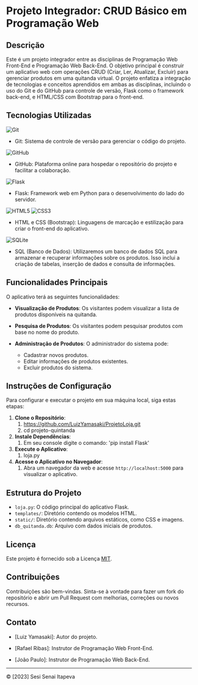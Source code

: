 # Projeto Integrador: CRUD Básico em Programação Web


## Descrição


Este é um projeto integrador entre as disciplinas de Programação Web Front-End e Programação Web Back-End. O objetivo principal é construir um aplicativo web com operações CRUD (Criar, Ler, Atualizar, Excluir) para gerenciar produtos em uma quitanda virtual. O projeto enfatiza a integração de tecnologias e conceitos aprendidos em ambas as disciplinas, incluindo o uso do Git e do GitHub para controle de versão, Flask como o framework back-end, e HTML/CSS com Bootstrap para o front-end.


## Tecnologias Utilizadas


![Git](https://img.shields.io/badge/git-%23F05033.svg?style=for-the-badge&logo=git&logoColor=white)
- Git: Sistema de controle de versão para gerenciar o código do projeto.

![GitHub](https://img.shields.io/badge/github-%23121011.svg?style=for-the-badge&logo=github&logoColor=white)

- GitHub: Plataforma online para hospedar o repositório do projeto e facilitar a colaboração.

![Flask](https://img.shields.io/badge/flask-%23000.svg?style=for-the-badge&logo=flask&logoColor=white)
- Flask: Framework web em Python para o desenvolvimento do lado do servidor.

![HTML5](https://img.shields.io/badge/html5-%23E34F26.svg?style=for-the-badge&logo=html5&logoColor=white) ![CSS3](https://img.shields.io/badge/css3-%231572B6.svg?style=for-the-badge&logo=css3&logoColor=white)
- HTML e CSS (Bootstrap): Linguagens de marcação e estilização para criar o front-end do aplicativo.

![SQLite](https://img.shields.io/badge/sqlite-%2307405e.svg?style=for-the-badge&logo=sqlite&logoColor=white)
- SQL (Banco de Dados): Utilizaremos um banco de dados SQL para armazenar e recuperar informações sobre os produtos. Isso inclui a criação de tabelas, inserção de dados e consulta de informações.


## Funcionalidades Principais


O aplicativo terá as seguintes funcionalidades:


- **Visualização de Produtos**: Os visitantes podem visualizar a lista de produtos disponíveis na quitanda.


- **Pesquisa de Produtos**: Os visitantes podem pesquisar produtos com base no nome do produto.


- **Administração de Produtos**: O administrador do sistema pode:
  - Cadastrar novos produtos.
  - Editar informações de produtos existentes.
  - Excluir produtos do sistema.


## Instruções de Configuração


Para configurar e executar o projeto em sua máquina local, siga estas etapas:


1. **Clone o Repositório**:
   1. https://github.com/LuizYamasaki/ProjetoLoja.git
   2. cd projeto-quintanda
2. **Instale Dependências**:
   1. Em seu console digite o comando: 'pip install Flask'
3. **Execute o Aplicativo**:
   1. loja.py
4. **Acesse o Aplicativo no Navegador**:
   1. Abra um navegador da web e acesse `http://localhost:5000` para visualizar o aplicativo.


## Estrutura do Projeto


- `loja.py`: O código principal do aplicativo Flask.
- `templates/`: Diretório contendo os modelos HTML.
- `static/`: Diretório contendo arquivos estáticos, como CSS e imagens.
- `db_quitanda.db`: Arquivo com dados iniciais de produtos.


## Licença


Este projeto é fornecido sob a Licença [MIT](LICENSE).


## Contribuições


Contribuições são bem-vindas. Sinta-se à vontade para fazer um fork do repositório e abrir um Pull Request com melhorias, correções ou novos recursos.


## Contato

- [Luiz Yamasaki]: Autor do projeto.

- [Rafael Ribas]: Instrutor de Programação Web Front-End.


- [João Paulo]: Instrutor de Programação Web Back-End.


---


© [2023] Sesi Senai Itapeva
